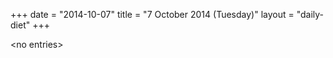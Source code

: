 +++
date = "2014-10-07"
title = "7 October 2014 (Tuesday)"
layout = "daily-diet"
+++


\<no entries\>

